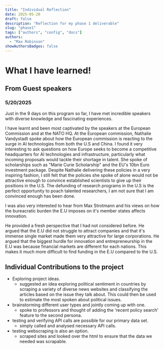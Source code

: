```yaml
---
title: "Individual Reflection"
date: 2025-05-20
draft: false
description: "Reflection for my phase 1 deliverable"
slug: "phase1"
tags: ["authors", "config", "docs"]
authors:
  - "Max Robinson"
showAuthorsBadges: false
---
```


# What I have learned!

## From Guest speakers

### 5/20/2025

Just in the 9 days on this program so far, I have met incredible speakers with diverse knowledge and fascinating experiences.

I have learnt and been most captivated by the speakers at the European Commission and at the NATO HQ. At the European commission, Nathalie Vandystadt spoke about how the European commission is reacting to the surge in AI technologies from both the U.S and China. I found it very interesting to ask questions on how Europe seeks to become a competitive headquarters for AI technologies and infrastructure, particularly what incoming proposals would tackle their shortage in talent. She spoke of scholarships such as "Marie Curie Scholarship" and the EU's 10bn Euro investment package. Despite Nathalie delivering these policies in a very inspiring fashion, I still felt that the policies she spoke of alone would not be attractive enough to convince established scientists to give up their positions in the U.S. The defunding of research programs in the U.S is the perfect opportunity to poach talented researchers, I am not sure that I am convinced enough has been done.

I was also very interested to hear from Max Strotmann and his views on how the bureacratic burden the E.U imposes on it's member states affects innovation.

He provided a fresh perspective that I had not considered before. He argued that the E.U did not struggle to attract companies and that it's immense single market made them very attractive for large corporations. He argued that the biggest hurdle for innovation and entrepreneurship in the E.U was because financial markets are different for each nations. This makes it much more difficult to find funding in the E.U compared to the U.S.

## Individual Contributions to the project

- Exploring project ideas.
  - suggested an idea exploring political sentiment in countries by scraping a variety of diverse news websites and classifying the articles based on the issue they talk about. This could then be used to estimate the most spoken about political issues.
- brainstorming different user types and jointly coming up with one.
  - spoke to professors and thought of adding the 'recent policy search' feature to the second persona.
- testing and verifying API calls are possible for our primary data set.
  - simply called and analysed necessary API calls.
- testing webscraping is also an option.
  - scraped sites and looked over the html to ensure that the data we needed was scrapable.
